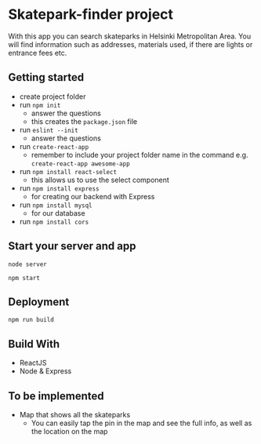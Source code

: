 # Skatepark-finder project
With this app you can search skateparks in Helsinki Metropolitan Area.
You will find information such as addresses, materials used, if there are lights or entrance fees etc.

## Getting started

- create project folder
- run `npm init`
	- answer the questions
	- this creates the `package.json` file
- run `eslint --init`
	- answer the questions
- run `create-react-app`
	- remember to include your project folder name in the command e.g. `create-react-app awesome-app`
- run `npm install react-select`
 	- this allows us to use the select component
- run `npm install express`
	- for creating our backend with Express
- run `npm install mysql`
	- for our database
- run `npm install cors`

## Start your server and app
```shell
node server
```
```shell
npm start
```

## Deployment
```shell
npm run build
```

## Build With
- ReactJS
- Node & Express

## To be implemented
- Map that shows all the skateparks
	- You can easily tap the pin in the map and see the full info, as well as the location on the map
